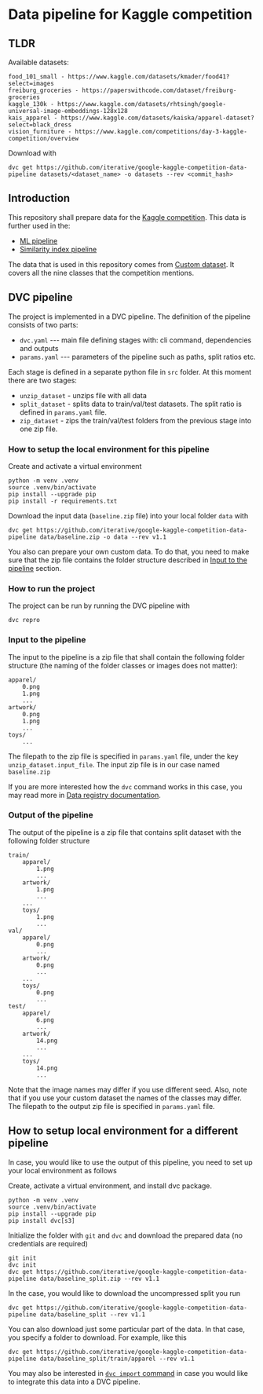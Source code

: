 # Data pipeline for Kaggle competition

## TLDR
Available datasets:
```
food_101_small - https://www.kaggle.com/datasets/kmader/food41?select=images
freiburg_groceries - https://paperswithcode.com/dataset/freiburg-groceries
kaggle_130k - https://www.kaggle.com/datasets/rhtsingh/google-universal-image-embeddings-128x128
kais_apparel - https://www.kaggle.com/datasets/kaiska/apparel-dataset?select=black_dress
vision_furniture - https://www.kaggle.com/competitions/day-3-kaggle-competition/overview
```
Download with
```
dvc get https://github.com/iterative/google-kaggle-competition-data-pipeline datasets/<dataset_name> -o datasets --rev <commit_hash>
```


## Introduction

This repository shall prepare data for the [Kaggle competition](https://www.kaggle.com/competitions/google-universal-image-embedding). This data is further used in the:
- [ML pipeline](https://github.com/iterative/google-kaggle-competition)
- [Similarity index pipeline](https://github.com/mnrozhkov/google-universal-image-embedding)

The data that is used in this repository comes from [Custom dataset](https://www.kaggle.com/datasets/odins0n/guie-custom-data?select=images_128). It covers all the nine classes that the competition mentions.

## DVC pipeline
The project is implemented in a DVC pipeline. The definition of the pipeline consists of two parts:

- `dvc.yaml` --- main file defining stages with: cli command, dependencies and outputs
- `params.yaml` --- parameters of the pipeline such as paths, split ratios etc.

Each stage is defined in a separate python file in `src` folder. At this moment there are two stages:
- `unzip_dataset` - unzips file with all data
- `split_dataset` - splits data to train/val/test datasets. The split ratio is defined in `params.yaml` file.
- `zip_dataset` - zips the train/val/test folders from the previous stage into one zip file.


### How to setup the local environment for this pipeline
Сreate and activate a virtual environment

```
python -m venv .venv
source .venv/bin/activate
pip install --upgrade pip
pip install -r requirements.txt
```

Download the input data (`baseline.zip` file) into your local folder `data` with
```
dvc get https://github.com/iterative/google-kaggle-competition-data-pipeline data/baseline.zip -o data --rev v1.1
```
You also can prepare your own custom data. To do that, you need to make sure that the zip file contains the folder structure described in [Input to the pipeline](#Input-to-the-pipeline) section.

### How to run the project
The project can be run by running the DVC pipeline with
```
dvc repro
```

### Input to the pipeline
The input to the pipeline is a zip file that shall contain the following folder structure (the naming of the folder classes or images does not matter):
```
apparel/
    0.png
    1.png
    ...
artwork/
    0.png
    1.png
    ...
toys/
    ...
```

The filepath to the zip file is specified in `params.yaml` file, under the key `unzip_dataset.input_file`. The input zip file is in our case named `baseline.zip` 

If you are more interested how the `dvc` command works in this case, you may read more in [Data registry documentation](https://dvc.org/doc/use-cases/data-registry#data-registry).


### Output of the pipeline
The output of the pipeline is a zip file that contains split dataset with the following folder structure
```
train/
    apparel/
        1.png
        ...
    artwork/
        1.png
        ...
    ...
    toys/
        1.png
        ...
val/
    apparel/
        0.png
        ...
    artwork/
        0.png
        ...
    ...
    toys/
        0.png
        ...
test/
    apparel/
        6.png
        ...
    artwork/
        14.png
        ...
    ...
    toys/
        14.png
        ...
```
Note that the image names may differ if you use different seed. Also, note that if you use your custom dataset the names of the classes may differ. The filepath to the output zip file is specified in `params.yaml` file.

## How to setup local environment for a different pipeline
In case, you would like to use the output of this pipeline, you need to set up your local environment as follows

Сreate, activate a virtual environment, and install dvc package.
```
python -m venv .venv
source .venv/bin/activate
pip install --upgrade pip
pip install dvc[s3]
```

Initialize the folder with `git` and `dvc` and download the prepared data (no credentials are required)
```
git init
dvc init
dvc get https://github.com/iterative/google-kaggle-competition-data-pipeline data/baseline_split.zip --rev v1.1
```

In the case, you would like to download the uncompressed split you run
```
dvc get https://github.com/iterative/google-kaggle-competition-data-pipeline data/baseline_split --rev v1.1
```

You can also download just some particular part of the data. In that case, you specify a folder to download. For example, like this
```
dvc get https://github.com/iterative/google-kaggle-competition-data-pipeline data/baseline_split/train/apparel --rev v1.1
```

You may also be interested in [`dvc import` command](https://dvc.org/doc/use-cases/data-registry#data-import-workflow) in case you would like to integrate this data into a DVC pipeline.